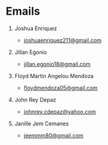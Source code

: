 # Emails

1. Joshua Enriquez

    - joshuaenriquez211@gmail.com


2. Jillan Egonio
    - jillan.egonio18@gmail.com

3. Floyd Martin Angelou Mendoza
    - floydmendoza05@gmail.com

4. John Rey Depaz
    - johnrey.cdepaz@yahoo.com

5. Janille Jem Cemanes
    - jeemmm80@gmail.com
